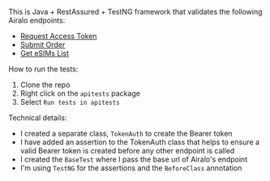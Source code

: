 
This is Java + RestAssured + TestNG framework that validates the following Airalo endpoints:
- [Request Access Token](https://partners-doc.airalo.com/#919334c1-0800-4e49-a9b9-3a98a51217b7)
- [Submit Order](https://partners-doc.airalo.com/#768fbbc7-b649-4fb5-9755-be579333a2d9)
- [Get eSIMs List](https://partners-doc.airalo.com/#994a7fbb-fbda-451d-a3bc-98028a8e676d)


How to run the tests:
1. Clone the repo
2. Right click on the `apitests` package 
3. Select `Run tests in apitests`


Technical details:
- I created a separate class, `TokenAuth` to create the Bearer token
- I have added an assertion to the TokenAuth class that helps to ensure a valid Bearer token is created before any other endpoint is called
- I created the `BaseTest` where I pass the base url of Airalo's endpoint
- I'm using `TestNG` for the assertions and the `BeforeClass` annotation